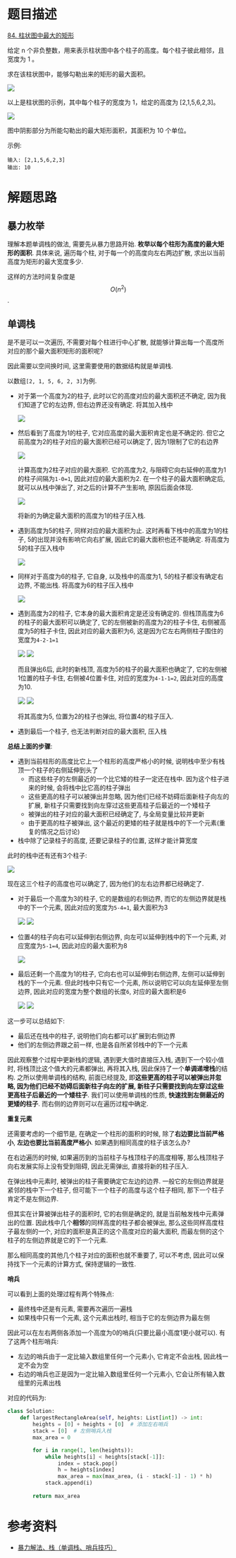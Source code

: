 # 题目描述

[84. 柱状图中最大的矩形](https://leetcode-cn.com/problems/largest-rectangle-in-histogram/)

给定 n 个非负整数，用来表示柱状图中各个柱子的高度。每个柱子彼此相邻，且宽度为 1 。

求在该柱状图中，能够勾勒出来的矩形的最大面积。

![](/resources/images/problems/histogram.png)

以上是柱状图的示例，其中每个柱子的宽度为 1，给定的高度为 [2,1,5,6,2,3]。

![](/resources/images/problems/histogram_area.png)

图中阴影部分为所能勾勒出的最大矩形面积，其面积为 10 个单位。

示例:
```
输入: [2,1,5,6,2,3]
输出: 10
```

# 解题思路

## 暴力枚举

理解本题单调栈的做法, 需要先从暴力思路开始. **枚举以每个柱形为高度的最大矩形的面积**. 具体来说, 遍历每个柱, 对于每一个的高度向左右两边扩散, 求出以当前高度为矩形的最大宽度多少.

这样的方法时间复杂度是$$O(n^2)$$.

## 单调栈

是不是可以一次遍历, 不需要对每个柱进行中心扩散, 就能够计算出每一个高度所对应的那个最大面积矩形的面积呢?

因此需要以空间换时间, 这里需要使用的数据结构就是单调栈.

以数组`[2, 1, 5, 6, 2, 3]`为例.

- 对于第一个高度为2的柱子, 此时以它的高度对应的最大面积还不确定, 因为我们知道了它的左边界, 但右边界还没有确定. 将其加入栈中

    ![](/resources/images/problems/414a06bad966eba25ef6c1281e5780381205d1c76c70b7a2561969bfe859eb01-image.png)

- 然后看到了高度为1的柱子, 它对应高度的最大面积肯定也是不确定的. 但它之前高度为2的柱子对应的最大面积已经可以确定了, 因为1限制了它的右边界

    ![](/resources/images/problems/dcbed1d0cba33c059f3833a0da2e78e5e0a96370a415930acbdb126b44b398c8-image.png)

    计算高度为2柱子对应的最大面积. 它的高度为2, 与阻碍它向右延伸的高度为1的柱子间隔为`1-0=1`, 因此对应的最大面积为2. 在一个柱子的最大面积确定后, 就可以从栈中弹出了, 对之后的计算不产生影响, 原因后面会体现.

    ![](/resources/images/problems/da72cf520eb05a42725a8982bb27e507f9213b257b6f32bd6ef4a49e1d416a1f-image.png)

    将新的为确定最大面积的高度为1的柱子压入栈.

- 遇到高度为5的柱子, 同样对应的最大面积为止. 这时再看下栈中的高度为1的柱子, 5的出现并没有影响它向右扩展, 因此它的最大面积也还不能确定. 将高度为5的柱子压入栈中

    ![](/resources/images/problems/1bc87193557ab8c2a0bc2319aef66a12c4514aa45e9aa823eefa0e536289f0ed-image.png)

- 同样对于高度为6的柱子, 它自身, 以及栈中的高度为1, 5的柱子都没有确定右边界, 不能出栈. 将高度为6的柱子压入栈中

    ![](/resources/images/problems/c34663bee2af70da626134a0426e7ac8e8e305a039abb43862a807fc1a7183a8-image.png)

- 遇到高度为2的柱子, 它本身的最大面积肯定是还没有确定的. 但栈顶高度为6的柱子的最大面积可以确定了, 它的左侧被新的高度为2的柱子卡住, 右侧被高度为5的柱子卡住, 因此对应的最大面积为6, 这是因为它左右两侧柱子围住的宽度为`4-2-1=1`

    ![](/resources/images/problems/5a60100c86cacd620424c807b6c062dd8f9990538da27420de81822557f8c782-image.png)
    ![](/resources/images/problems/5cc53fec12ab6a3c790c30c47ac183e5fd0426a50a7cd46d813cac6718f658cc-image.png)

    而且弹出6后, 此时的新栈顶, 高度为5的柱子的最大面积也确定了, 它的左侧被1位置的柱子卡住, 右侧被4位置卡住, 对应的宽度为`4-1-1=2`, 因此对应的高度为10.

    ![](/resources/images/problems/c4ae9e65efe6247d63b1ac2834015bf1be6270e0d323e6f02d7e1bb4ab6644ed-image.png)
    ![](/resources/images/problems/973788fa2d6407c9db41c100e9fa9b9ef00e4891343089773b716316c6f3e7f2-image.png)

    将其高度为5, 位置为2的柱子也弹出, 将位置4的柱子压入.

- 遇到最后一个柱子, 也无法判断对应的最大面积, 压入栈

**总结上面的步骤**:

- 遇到当前柱形的高度比它上一个柱形的高度严格小的时候, 说明栈中至少有栈顶一个柱子的右侧延伸到头了
    - 而这些柱子的左侧最近的一个比它矮的柱子一定还在栈中. 因为这个柱子进来的时候, 会将栈中比它高的柱子弹出
    - 这些更高的柱子可以被弹出并忽略, 因为他们已经不妨碍后面新柱子向左的扩展, 新柱子只需要找到向左穿过这些更高柱子后最近的一个矮柱子
    - 被弹出的柱子对应的最大面积已经确定了, 与全局变量比较并更新
    - 由于更高的柱子被弹出, 这个最近的更矮的柱子就是栈中的下一个元素(重复的情况之后讨论)
- 栈中除了记录柱子的高度, 还要记录柱子的位置, 这样才能计算宽度

此时的栈中还有还有3个柱子:

![](/resources/images/problems/cbf2d3a441a980d68578c3e0a682a3df196e6d2e4fdab7395868a7128620baa9-image.png)

现在这三个柱子的高度也可以确定了, 因为他们的左右边界都已经确定了.

- 对于最后一个高度为3的柱子, 它的是数组的右侧边界, 而它的左侧边界就是栈中的下一个元素, 因此对应的宽度为`5-4=1`, 最大面积为3

    ![](/resources/images/problems/724e5cacfd2bd0aa2a748604678fab4027b4c519ecf802b6f766de7774ea6e48-image.png)
    ![](/resources/images/problems/8e75c4e46ea625f62a62c9696e3e1879c67ae2268e8bfdfe54e2e59178778bce-image.png)

- 位置4的柱子向右可以延伸到右侧边界, 向左可以延伸到栈中的下一个元素, 对应宽度为`5-1=4`, 因此对应的最大面积为8

    ![](/resources/images/problems/5eb739ec3bd0fe474dedd5a4aaefaf9a42b483df7c551ab19bd5e0535df4bcc3-image.png)

- 最后还剩一个高度为1的柱子, 它向右也可以延伸到右侧边界, 左侧可以延伸到栈的下一个元素. 但此时栈中只有它一个元素, 所以说明它可以向左延伸至左侧边界, 因此对应的宽度为整个数组的长度`6`, 对应的最大面积是6

    ![](/resources/images/problems/9013859355b9a39e6ff23f00c5046f35d322f18b8aa0fc3b7db14a4bfeac3dc1-image.png)
    ![](/resources/images/problems/d8ec198e242fdf7edf23a1aa04a21dbde2d9e09b0c8d771d7e5c621c3321945d-image.png)

这一步可以总结如下:

- 最后还在栈中的柱子, 说明他们向右都可以扩展到右侧边界
- 他们的左侧边界跟之前一样, 也是各自所紧邻栈中的下一个元素

因此观察整个过程中更新栈的逻辑, 遇到更大值时直接压入栈, 遇到下一个较小值时, 将栈顶比这个值大的元素都弹出, 再将其入栈, 因此保持了一个**单调递增栈**的结构. 之所以使用单调栈的结构, 前面已经提及, 即**这些更高的柱子可以被弹出并忽略, 因为他们已经不妨碍后面新柱子向左的扩展, 新柱子只需要找到向左穿过这些更高柱子后最近的一个矮柱子**. 我们可以使用单调栈的性质, **快速找到左侧最近的更矮的柱子**. 而右侧的边界则可以在遍历过程中确定.

**重复元素**

还需要考虑的一个细节是, 在确定一个柱形的面积的时候, 除了**右边要比当前严格小**, **左边也要比当前高度严格小**. 如果遇到相同高度的柱子该怎么办?

在右边遍历的时候, 如果遍历到的当前柱子与栈顶柱子的高度相等, 那么栈顶柱子向右发展实际上没有受到阻碍, 因此无需弹出, 直接将新的柱子压入.

在弹出栈中元素时, 被弹出的柱子需要确定它左边的边界. 一般它的左侧边界就是紧邻的栈中下一个柱子, 但可能下一个柱子的高度与这个柱子相同, 那下一个柱子肯定不是左侧边界.

但其实在计算被弹出柱子的面积时, 它的右侧是确定的, 就是当前触发栈中元素弹出的位置. 因此栈中几个**相邻**的同样高度的柱子都会被弹出, 那么这些同样高度柱子最左侧的一个, 对应的面积是真正的这个高度对应的最大面积, 而最左侧的这个柱子的左侧边界就是它的下一个元素.

那么相同高度的其他几个柱子对应的面积也就不重要了, 可以不考虑, 因此可以保持找下一个元素的计算方式, 保持逻辑的一致性.

**哨兵**

可以看到上面的处理过程有两个特殊点:

- 最终栈中还是有元素, 需要再次遍历一遍栈
- 如果栈中只有一个元素, 这个元素出栈时, 相当于它的左侧边界为最左侧

因此可以在左右两侧各添加一个高度为0的哨兵(只要比最小高度1更小就可以). 有了这两个柱形哨兵:

- 左边的哨兵由于一定比输入数组里任何一个元素小, 它肯定不会出栈, 因此栈一定不会为空
- 右边的哨兵也正是因为一定比输入数组里任何一个元素小, 它会让所有输入数组里的元素出栈

对应的代码为:

```python
class Solution:
    def largestRectangleArea(self, heights: List[int]) -> int:
        heights = [0] + heights + [0]  # 添加左右哨兵
        stack = [0]  # 左侧哨兵入栈
        max_area = 0

        for i in range(1, len(heights)):
            while heights[i] < heights[stack[-1]]:
                index = stack.pop()
                h = heights[index]
                max_area = max(max_area, (i - stack[-1] - 1) * h)
            stack.append(i)
        
        return max_area
```

# 参考资料

- [暴力解法、栈（单调栈、哨兵技巧）](https://leetcode-cn.com/problems/largest-rectangle-in-histogram/solution/bao-li-jie-fa-zhan-by-liweiwei1419/)
